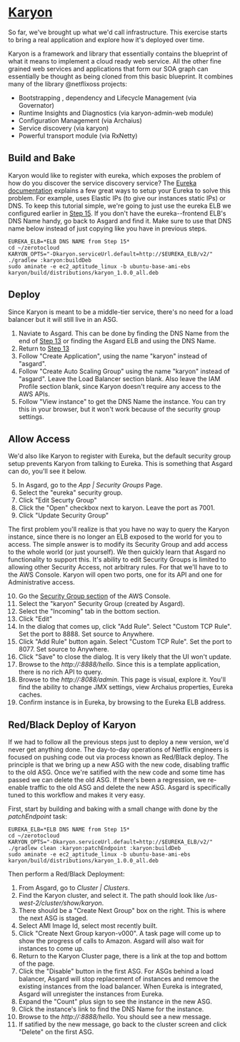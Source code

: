 # [Karyon](https://github.com/Netflix/Karyon)

So far, we've brought up what we'd call infrastructure. This exercise starts to bring a real application and explore how it's deployed over time.

Karyon is a framework and library that essentially contains the blueprint of what it means to implement a cloud ready web service. 
All the other fine grained web services and applications that form our SOA graph can essentially be thought as being cloned from this basic blueprint.
It combines many of the library @netflixoss projects:

* Bootstrapping , dependency and Lifecycle Management (via Governator)
* Runtime Insights and Diagnostics (via karyon-admin-web module)
* Configuration Management (via Archaius)
* Service discovery (via karyon)
* Powerful transport module (via RxNetty)

## Build and Bake

Karyon would like to register with eureka, which exposes the problem of how do you discover the service discovery service? 
The <a href="https://github.com/Netflix/eureka/wiki/Configuring-Eureka-in-AWS-Cloud" target="_build">Eureka documentation</a> explains a few great ways to setup your Eureka to solve this problem.
For example, uses Elastic IPs (to give our instances static IPs) or DNS.
To keep this tutorial simple, we're going to just use the eureka ELB we configured earlier in [Step 15](tutorial/Eureka.md).
If you don't have the eureka--frontend ELB's DNS Name handy, go back to Asgard and find it.
Make sure to use that DNS name below instead of just copying like you have in previous steps.

    EUREKA_ELB=*ELB DNS NAME from Step 15*
    cd ~/zerotocloud
    KARYON_OPTS="-Dkaryon.serviceUrl.default=http://$EUREKA_ELB/v2/" ./gradlew :karyon:buildDeb
    sudo aminate -e ec2_aptitude_linux -b ubuntu-base-ami-ebs karyon/build/distributions/karyon_1.0.0_all.deb

## Deploy

Since Karyon is meant to be a middle-tier service, there's no need for a load balancer but it will still live in an ASG.

1. Naviate to Asgard. This can be done by finding the DNS Name from the end of [Step 13](AsgardStandalone.md) or finding the Asgard ELB and using the DNS Name.
2. Return to [Step 13](AsgardStandalone.md)
2. Follow "Create Application", using the name "karyon" instead of "asgard".
4. Follow "Create Auto Scaling Group" using the name "karyon" instead of "asgard". Leave the Load Balancer section blank. Also leave the IAM Profile section blank, since Karyon doesn't require any access to the AWS APIs.
5. Follow "View instance" to get the DNS Name the instance. You can try this in your browser, but it won't work because of the security group settings.

## Allow Access

We'd also like Karyon to register with Eureka, but the default security group setup prevents Karyon from talking to Eureka. This is something that Asgard can do, you'll see it below.

5. In Asgard, go to the _App | Security Groups_ Page.
6. Select the "eureka" security group. 
7. Click "Edit Securty Group"
8. Click the "Open" checkbox next to karyon. Leave the port as 7001.
9. Click "Update Security Group"
 
The first problem you'll realize is that you have no way to query the Karyon instance, since there is no longer an ELB exposed to the world for you to access.
The simple answer is to modify its Security Group and add access to the whole world (or just yourself). 
We then quickly learn that Asgard no functionality to support this. 
It's ability to edit Security Groups is limited to allowing other Security Access, not arbitrary rules.
For that we'll have to to the AWS Console. Karyon will open two ports, one for its API and one for Administrative access.

10. Go the <a href="https://console.aws.amazon.com/ec2/v2/home?region=us-west-2#SecurityGroups:" target="_blank">Security Group section</a> of the AWS Console.
11. Select the "karyon" Security Group (created by Asgard).
12. Select the "Incoming" tab in the bottom section.
13. Click "Edit"
14. In the dialog that comes up, click "Add Rule". Select "Custom TCP Rule". Set the port to 8888. Set source to Anywhere.
15. Click "Add Rule" button again. Select "Custom TCP Rule". Set the port to 8077. Set source to Anywhere.
16. Click "Save" to close the dialog. It is very likely that the UI won't update.
17. Browse to the _http://<Instance DNS Name>:8888/hello_. Since this is a template application, there is no rich API to query.
18. Browse to the _http://<Instance DNS Name>:8088/admin_. This page is visual, explore it. You'll find the ability to change JMX settings, view Archaius properties, Eureka caches.
19. Confirm instance is in Eureka, by browsing to the Eureka ELB address.

## Red/Black Deploy of Karyon

If we had to follow all the previous steps just to deploy a new version, we'd never get anything done. 
The day-to-day operations of Netflix engineers is focused on pushing code out via process known as Red/Black deploy.
The principle is that we bring up a new ASG with the new code, disabling traffic to the old ASG.
Once we're satified with the new code and some time has passed we can delete the old ASG.
If there's been a regression, we re-enable traffic to the old ASG and delete the new ASG.
Asgard is specifically tuned to this workflow and makes it very easy.

First, start by building and baking with a small change with done by the _patchEndpoint_ task:

    EUREKA_ELB=*ELB DNS NAME from Step 15*
    cd ~/zerotocloud
    KARYON_OPTS="-Dkaryon.serviceUrl.default=http://$EUREKA_ELB/v2/" ./gradlew clean :karyon:patchEndpoint :karyon:buildDeb
    sudo aminate -e ec2_aptitude_linux -b ubuntu-base-ami-ebs karyon/build/distributions/karyon_1.0.0_all.deb

Then perform a Red/Black Deployment:

1. From Asgard, go to _Cluster | Clusters_.
2. Find the Karyon cluster, and select it. The path should look like _/us-west-2/cluster/show/karyon_.
3. There should be a "Create Next Group" box on the right. This is where the next ASG is staged.
3. Select AMI Image Id, select most recently built.
4. Click "Create Next Group karyon-v000". A task page will come up to show the progress of calls to Amazon. Asgard will also wait for instances to come up.
5. Return to the Karyon Cluster page, there is a link at the top and bottom of the page.
6. Click the "Disable" button in the first ASG. For ASGs behind a load balancer, Asgard will stop replacement of instances and remove the existing instances from the load balancer. When Eureka is integrated, Asgard will unregister the instances from Eureka.
7. Expand the "Count" plus sign to see the instance in the new ASG.
8. Click the instance's link to find the DNS Name for the instance.
9. Browse to the _http://<Instance DNS Name>:8888/hello_. You should see a new message.
10. If satified by the new message, go back to the cluster screen and click "Delete" on the first ASG.